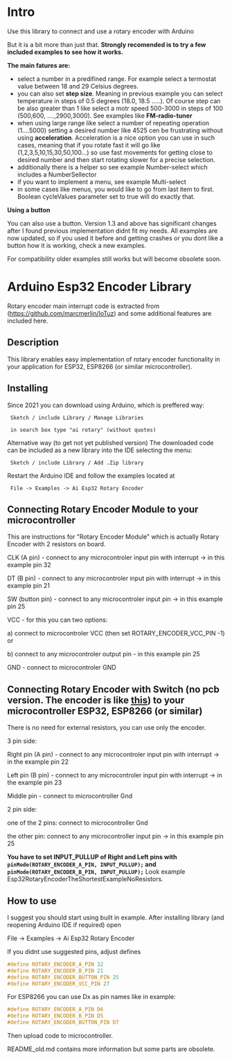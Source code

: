 # Intro

Use this library to connect and use a rotary encoder with Arduino

But it is a bit more than just that. **Strongly recomended is to try a few included examples to see how it works.**

**The main fatures are:**
- select a number in a predifined range. For example select a termostat value between 18 and 29 Celsius degrees.
- you can also set **step size**. Meaning in previous example you can select temperature in steps of 0.5 degrees (18.0, 18.5 .....). Of course step can be also greater than 1 like select a motr speed 500-3000 in steps of 100 (500,600, ....,2900,3000). See examples like **FM-radio-tuner**
- when using large range like select a number of repeating operation (1....5000) setting a desired number like 4525 cen be frustrating without using **acceleration**. Acceleration is a nice option you can use in such cases, meaning that if you rotate fast it will go like (1,2,3,5,10,15,30,50,100...) so use fast movements for getting close to desired number and then start rotating slower for a precise selection.
- additionally there is a helper so see example Number-select which includes a NumberSellector
- if you want to implement a menu, see example Multi-select
- in some cases like menus, you would like to go from last item to first. Boolean cycleValues parameter set to true will do exactly that.

**Using a button**

You can also use a button. Version 1.3 and above has significant changes after I found previous implementation didnt fit my needs. All examples are now updated, so if you used it before and getting crashes or you dont like a button how it is working, check a new examples.

For compatibility older examples still works but will become obsolete soon.




# Arduino Esp32 Encoder Library

Rotary encoder main interrupt code is extracted from (https://github.com/marcmerlin/IoTuz) and some additional features are included here.

## Description

This library enables  easy implementation of rotary encoder functionality in your application for ESP32, ESP8266 (or similar microcontroller).

## Installing

Since 2021 you can download using Arduino, which is preffered way:
 
     Sketch / include Library / Manage Libraries

     in search box type "ai rotary" (without quotes)


Alternative way (to get not yet published version)
The downloaded code can be included as a new library into the IDE selecting the menu:

     Sketch / include Library / Add .Zip library

Restart the Arduino IDE and follow the examples located at

     File -> Examples -> Ai Esp32 Rotary Encoder

## Connecting Rotary Encoder Module to your microcontroller 

This are instructions for "Rotary Encoder Module" which is actually Rotary Encoder with 2 resistors on board.  

CLK (A pin) - connect to any microcontroler input pin with interrupt -> in this example pin 32

DT (B pin) - connect to any microcontroler input pin with interrupt -> in this example pin 21

SW (button pin) - connect to any microcontroler input pin -> in this example pin 25

VCC - for this you can two options:

a) connect to microcontroler VCC (then set ROTARY_ENCODER_VCC_PIN -1) or 

b) connect to any microcontroler output pin - in this example pin 25

GND - connect to microcontroler GND

## Connecting Rotary Encoder with Switch (no pcb version. The encoder is like [this](https://www.seeedstudio.com/Rotary-Encoder-with-Switch-p-667.html)) to your microcontroller ESP32, ESP8266 (or similar)

There is no need for external resistors, you can use only the encoder.

3 pin side:

Right pin (A pin) - connect to any microcontroler input pin with interrupt -> in the example pin 22

Left pin (B pin) - connect to any microcontroler input pin with interrupt -> in the example pin 23

Middle pin - connect to microcontroller Gnd

2 pin side:

one of the 2 pins: connect to microcontroller Gnd

the other pin: connect to any microcontroller input pin -> in this example pin 25

**You have to set INPUT_PULLUP of Right and Left pins with `pinMode(ROTARY_ENCODER_A_PIN, INPUT_PULLUP);` and `pinMode(ROTARY_ENCODER_B_PIN, INPUT_PULLUP);`**
Look example Esp32RotaryEncoderTheShortestExampleNoResistors.


## How to use

I suggest you should start using built in example. After installing library (and reopening Arduino IDE if required) open 

File -> Examples -> Ai Esp32 Rotary Encoder

If you didnt use suggested pins, adjust defines

```c
#define ROTARY_ENCODER_A_PIN 32
#define ROTARY_ENCODER_B_PIN 21
#define ROTARY_ENCODER_BUTTON_PIN 25
#define ROTARY_ENCODER_VCC_PIN 27
```

For ESP8266 you can use Dx as pin names like in example:
```c
#define ROTARY_ENCODER_A_PIN D6
#define ROTARY_ENCODER_B_PIN D5
#define ROTARY_ENCODER_BUTTON_PIN D7
```
Then upload code to microcontroller.

README_old.md contains more information but some parts are obsolete.

